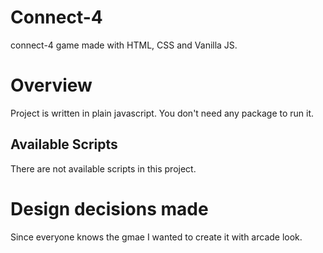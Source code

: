 # Connect-4
connect-4 game made with HTML, CSS and Vanilla JS.

# Overview

Project is written in plain javascript. You don't need any package to run it.

## Available Scripts

There are not available scripts in this project. 

# Design decisions made

Since everyone knows the gmae I wanted to create it with arcade look.
